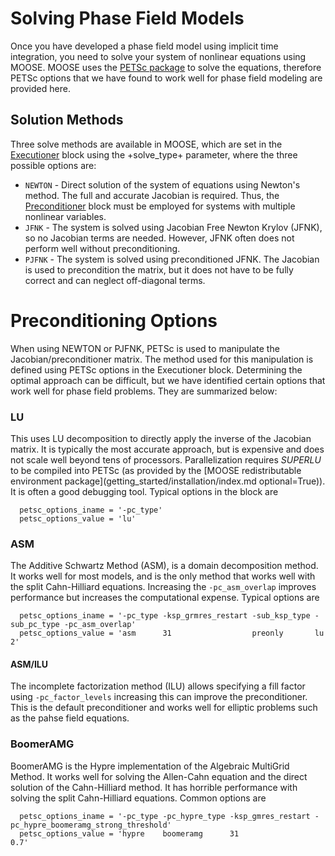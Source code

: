 # Solving Phase Field Models

Once you have developed a phase field model using implicit time integration, you need to solve your
system of nonlinear equations using MOOSE. MOOSE uses the
[PETSc package](http://www.mcs.anl.gov/petsc/documentation/) to solve the equations, therefore PETSc
options that we have found to work well for phase field modeling are provided here.

## Solution Methods

Three solve methods are available in MOOSE, which are set in the [Executioner](Executioner/index.md)
block using the +solve_type+ parameter, where the three possible options are:

- `NEWTON` - Direct solution of the system of equations using Newton's method.
  The full and accurate Jacobian is required. Thus, the [Preconditioner](Preconditioning/index.md)
  block must be employed for systems with multiple nonlinear variables.
- `JFNK` - The system is solved using Jacobian Free Newton Krylov (JFNK), so no
  Jacobian terms are needed. However, JFNK often does not perform well without
  preconditioning.
- `PJFNK` - The system is solved using preconditioned JFNK. The Jacobian is used
  to precondition the matrix, but it does not have to be fully correct and can
  neglect off-diagonal terms.

# Preconditioning Options

When using NEWTON or PJFNK, PETSc is used to manipulate the Jacobian/preconditioner matrix. The
method used for this manipulation is defined using PETSc options in the Executioner
block. Determining the optimal approach can be difficult, but we have identified certain options that
work well for phase field problems. They are summarized below:

### LU

This uses LU decomposition to directly apply the inverse of the Jacobian matrix.  It is typically the
most accurate approach, but is expensive and does not scale well beyond tens of processors. Parallelization requires
_SUPERLU_ to be compiled into PETSc (as provided by the [MOOSE redistributable environment package](getting_started/installation/index.md optional=True)).
It is often a good debugging tool. Typical options in the block are

```
  petsc_options_iname = '-pc_type'
  petsc_options_value = 'lu'
```

### ASM

The Additive Schwartz Method (ASM), is a domain decomposition method. It works well for most models,
and is the only method that works well with the split Cahn-Hilliard equations. Increasing the
`-pc_asm_overlap` improves performance but increases the computational expense. Typical options are

```
  petsc_options_iname = '-pc_type -ksp_grmres_restart -sub_ksp_type -sub_pc_type -pc_asm_overlap'
  petsc_options_value = 'asm      31                  preonly       lu           2'
```

#### ASM/ILU

The incomplete factorization method (ILU) allows specifying a fill factor using `-pc_factor_levels`
increasing this can improve the preconditioner. This is the default preconditioner and works well for
elliptic problems such as the pahse field equations.

### BoomerAMG

BoomerAMG is the Hypre implementation of the Algebraic MultiGrid Method. It works well for solving
the Allen-Cahn equation and the direct solution of the Cahn-Hilliard method. It has horrible
performance with solving the split Cahn-Hilliard equations.  Common options are

```
  petsc_options_iname = '-pc_type -pc_hypre_type -ksp_gmres_restart -pc_hypre_boomeramg_strong_threshold'
  petsc_options_value = 'hypre    boomeramg      31                 0.7'
```
